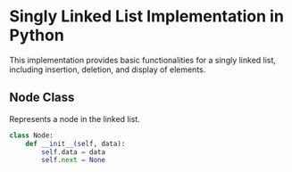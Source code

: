 # Singly Linked List Implementation in Python

This implementation provides basic functionalities for a singly linked list, including insertion, deletion, and display of elements.

## Node Class
Represents a node in the linked list.

```python
class Node:
    def __init__(self, data):
        self.data = data
        self.next = None
